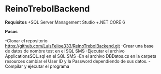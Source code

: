# ReinoTrebolBackend

**Requisitos**
+SQL Server Management Studio
+.NET CORE 6

**Pasos**

-Clonar el repositorio https://github.com/LuisFelipe333/ReinoTrebolBackend.git
-Crear una base de datos de nombre test en el SQL SMS
-Ejecutar el archivo ApplicationsSQL.sql en el SQL SMS
-En el archivo DBDatos.cs en la carpeta resources cambiar el User ID y la Password dependiendo de sus datos.
-Compilar y ejecutar el programa
